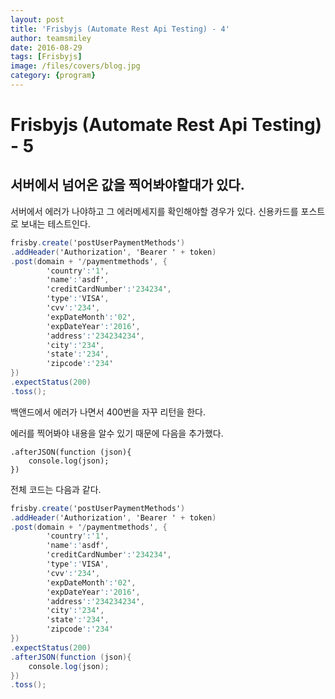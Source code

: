 ```yaml
---
layout: post
title: 'Frisbyjs (Automate Rest Api Testing) - 4' 
author: teamsmiley 
date: 2016-08-29
tags: [Frisbyjs]
image: /files/covers/blog.jpg
category: {program}
---
```

# Frisbyjs (Automate Rest Api Testing) - 5 

## 서버에서 넘어온 값을 찍어봐야할대가 있다. 

서버에서 에러가 나야하고 그 에러메세지를 확인해야할 경우가 있다. 
신용카드를 포스트로 보내는 테스트인다. 

```cs
frisby.create('postUserPaymentMethods')
.addHeader('Authorization', 'Bearer ' + token)
.post(domain + '/paymentmethods', {
        'country':'1',
        'name':'asdf',
        'creditCardNumber':'234234',
        'type':'VISA',
        'cvv':'234',
        'expDateMonth':'02',
        'expDateYear':'2016',
        'address':'234234234',
        'city':'234',
        'state':'234',
        'zipcode':'234'
})
.expectStatus(200)
.toss();
```

백앤드에서 에러가 나면서 400번을 자꾸 리턴을 한다. 

에러를 찍어봐야 내용을 알수 있기 때문에 다음을 추가했다. 
```
.afterJSON(function (json){
    console.log(json);
})
```

전체 코드는 다음과 같다. 

```cs
frisby.create('postUserPaymentMethods')
.addHeader('Authorization', 'Bearer ' + token)
.post(domain + '/paymentmethods', {
        'country':'1',
        'name':'asdf',
        'creditCardNumber':'234234',
        'type':'VISA',
        'cvv':'234',
        'expDateMonth':'02',
        'expDateYear':'2016',
        'address':'234234234',
        'city':'234',
        'state':'234',
        'zipcode':'234'
})
.expectStatus(200)
.afterJSON(function (json){
    console.log(json);
})
.toss();
```

